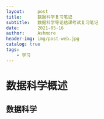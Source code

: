 ```yaml
---
layout:     post
title:      数据科学复习笔记
subtitle:   数据科学导论结课考试复习笔记
date:       2021-05-16
author:     Ashmore
header-img: img/post-web.jpg
catalog: true
tags:
    - 学习
---
```

# 数据科学概述

## 数据科学
